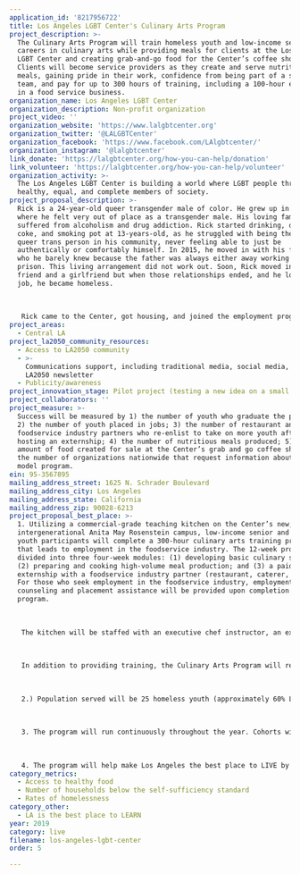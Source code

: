 ```yaml
---
application_id: '8217956722'
title: Los Angeles LGBT Center's Culinary Arts Program
project_description: >-
  The Culinary Arts Program will train homeless youth and low-income seniors for
  careers in culinary arts while providing meals for clients at the Los Angeles
  LGBT Center and creating grab-and-go food for the Center’s coffee shop.
  Clients will become service providers as they create and serve nutritious
  meals, gaining pride in their work, confidence from being part of a successful
  team, and pay for up to 300 hours of training, including a 100-hour externship
  in a food service business.
organization_name: Los Angeles LGBT Center
organization_description: Non-profit organization
project_video: ''
organization_website: 'https://www.lalgbtcenter.org'
organization_twitter: '@LALGBTCenter'
organization_facebook: 'https://www.facebook.com/LAlgbtcenter/'
organization_instagram: '@lalgbtcenter'
link_donate: 'https://lalgbtcenter.org/how-you-can-help/donation'
link_volunteer: 'https://lalgbtcenter.org/how-you-can-help/volunteer'
organization_activity: >-
  The Los Angeles LGBT Center is building a world where LGBT people thrive as
  healthy, equal, and complete members of society.
project_proposal_description: >-
  Rick is a 24-year-old queer transgender male of color. He grew up in Texas
  where he felt very out of place as a transgender male. His loving family
  suffered from alcoholism and drug addiction. Rick started drinking, doing
  coke, and smoking pot at 13-years-old, as he struggled with being the only out
  queer trans person in his community, never feeling able to just be
  authentically or comfortably himself. In 2015, he moved in with his father,
  who he barely knew because the father was always either away working or in
  prison. This living arrangement did not work out. Soon, Rick moved in with a
  friend and a girlfriend but when those relationships ended, and he lost his
  job, he became homeless. 
   
    
   
   Rick came to the Center, got housing, and joined the employment program. He made many queer friends and found himself in the process. This year, he was offered the LA RISE Internship, which is a 300-hour paid internship which ends in placement in the private sector. He completed the training and got a job as a prep cook at The Border Grill in Downtown LA. He will be one of the first youth the Culinary Arts Program and plans to become a chef. He currently gives back to the community as an Ambassador at the Center. Ambassadors are youth elected by their peers to represent youth and provide feedback on Center programming as well as help implement activities and programming.
project_areas:
  - Central LA
project_la2050_community_resources:
  - Access to LA2050 community
  - >-
    Communications support, including traditional media, social media, and
    LA2050 newsletter
  - Publicity/awareness
project_innovation_stage: Pilot project (testing a new idea on a small scale to prove feasibility)
project_collaborators: ''
project_measure: >-
  Success will be measured by 1) the number of youth who graduate the program;
  2) the number of youth placed in jobs; 3) the number of restaurant and
  foodservice industry partners who re-enlist to take on more youth after
  hosting an externship; 4) the number of nutritious meals produced; 5) the
  amount of food created for sale at the Center’s grab and go coffee shop; 6.)
  the number of organizations nationwide that request information about the
  model program.
ein: 95-3567895
mailing_address_street: 1625 N. Schrader Boulevard
mailing_address_city: Los Angeles
mailing_address_state: California
mailing_address_zip: 90028-6213
project_proposal_best_place: >-
  1. Utilizing a commercial-grade teaching kitchen on the Center’s new,
  intergenerational Anita May Rosenstein campus, low-income senior and homeless
  youth participants will complete a 300-hour culinary arts training program
  that leads to employment in the foodservice industry. The 12-week program is
  divided into three four-week modules: (1) developing basic culinary skills;
  (2) preparing and cooking high-volume meal production; and (3) a paid
  externship with a foodservice industry partner (restaurant, caterer, etc.).
  For those who seek employment in the foodservice industry, employment
  counseling and placement assistance will be provided upon completion of the
  program.
   
   
   
   The kitchen will be staffed with an executive chef instructor, an executive sous chef, sous chef, cook, and prep cook. The homeless LGBTQ youth will benefit from relationships with the seniors and staff, as positive interaction with adult role models is critical to their growth and development. For seniors, intergenerational exchange will combat debilitating isolation. Together, they will cook and learn in an atmosphere of camaraderie and mutual support, creating the “found family” relationships so common within the LGBT community.
   
   
   
   In addition to providing training, the Culinary Arts Program will reimagine the culinary experience at the Center. During their training, students will produce up to 560 meals a day served throughout the campus to low-income seniors and homeless youth, as well as items for sale in the Center’s Coffee Shop. Meals will be presented in community dining rooms in an elegant buffet style where culinary trainees serve the food and answer any questions. Center clients will get a pleasant dining experience and the trainees will develop customer service skills and have pride presenting their work. 
   
   
   
   2.) Population served will be 25 homeless youth (approximately 60% LGBT) (age 18 — 24) and 25 low-income LGBT seniors. Also, approximately 60 seniors per weekday will get a nutritious lunch and approximately 130 homeless youth will get nutritious breakfast, lunch, and dinner seven days a week. 
   
   
   
   3. The program will run continuously throughout the year. Cohorts will go through the program in 12 weeks.
   
   
   
   4. The program will help make Los Angeles the best place to LIVE by increasing access to healthy food for up to 350 homeless youth and seniors per day. In addition, the campus will address homelessness by providing 99 units of housing for low-income LGBT seniors (in addition to the Center’s 104-unit Triangle Square LGBT senior affordable housing complex), including 25 who were homeless, and by providing up to 40 emergency housing beds, 60 transitional living program beds, and 25 independent living units for homeless youth. The program will increase self-sufficiency by providing up to 300-hours of paid job training per participant and job placement at the end of the program.
category_metrics:
  - Access to healthy food
  - Number of households below the self-sufficiency standard
  - Rates of homelessness
category_other:
  - LA is the best place to LEARN
year: 2019
category: live
filename: los-angeles-lgbt-center
order: 5

---
```

